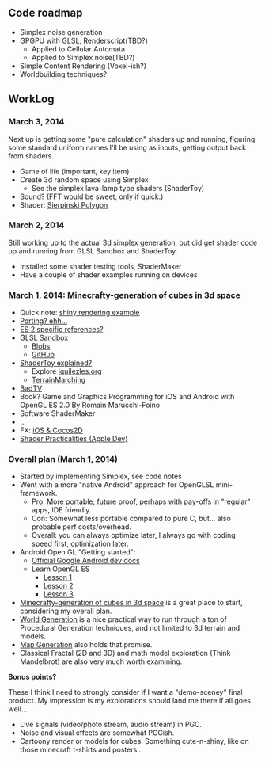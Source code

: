 
## Code roadmap

- Simplex noise generation
- GPGPU with GLSL, Renderscript(TBD?)
	- Applied to Cellular Automata
	- Applied to Simplex noise(TBD?)
- Simple Content Rendering (Voxel-ish?)
- Worldbuilding techniques?

## WorkLog

### March 3, 2014

Next up is getting some "pure calculation" shaders up and running, figuring some standard uniform names I'll be using as inputs, getting output back from shaders. 

- Game of life (important, key item)
- Create 3d random space using Simplex
	- See the simplex lava-lamp type shaders (ShaderToy)
- Sound? (FFT would be sweet, only if quick.)
- Shader: [Sierpinski Polygon](https://www.shadertoy.com/view/4djGW1)

### March 2, 2014

Still working up to the actual 3d simplex generation, but did get shader code up and running from GLSL Sandbox and ShaderToy.

- Installed some shader testing tools, ShaderMaker
- Have a couple of shader examples running on devices

### March 1, 2014: [Minecrafty-generation of cubes in 3d space](http://codeflow.org/entries/2010/dec/09/minecraft-like-rendering-experiments-in-opengl-4/)

- Quick note: [shiny rendering example](https://www.shadertoy.com/view/MdlGzn)
- [Porting? ehh...](http://stackoverflow.com/questions/7536956/opengl-es-2-0-shader-best-practices)
- [ES 2 specific references?](http://gamedev.stackexchange.com/questions/12303/opengl-es-2-0-repository-of-quality-shaders)
- [GLSL Sandbox](http://glsl.heroku.com/) 
	- [Blobs](http://glsl.heroku.com/e#14482.0)
	- [GitHub](https://github.com/mrdoob/glsl-sandbox)
- [ShaderToy explained?](http://stackoverflow.com/questions/19449590/webgl-glsl-how-does-a-shadertoy-work)
	- Explore [iquilezles.org](http://iquilezles.org/www/index.htm)
	- [TerrainMarching](http://iquilezles.org/www/articles/terrainmarching/terrainmarching.htm)
- [BadTV](http://www.airtightinteractive.com/)
- Book? Game and Graphics Programming for iOS and Android with OpenGL ES 2.0
 By Romain Marucchi-Foino
- Software ShaderMaker
- ...
- FX: [iOS & Cocos2D](http://www.raywenderlich.com/10862/how-to-create-cool-effects-with-custom-shaders-in-opengl-es-2-0-and-cocos2d-2-x)
- [Shader Practicalities (Apple Dev)](https://developer.apple.com/library/ios/documentation/3DDrawing/Conceptual/OpenGLES_ProgrammingGuide/BestPracticesforShaders/BestPracticesforShaders.html#//apple_ref/doc/uid/TP40008793-CH7-SW3)




### Overall plan (March 1, 2014)
- Started by implementing Simplex, see code notes
- Went with a more "native Android" approach for OpenGLSL mini-framework.
	- Pro: More portable, future proof, perhaps with pay-offs in "regular" apps, IDE friendly.
	- Con: Somewhat less portable compared to pure C, but... also probable perf costs/overhead. 
	- Overall: you can always optimize later, I always go with coding speed first, optimization later.
- Android Open GL "Getting started":
	- [Official Google Android dev docs](http://developer.android.com/guide/topics/graphics/opengl.html)	
	- Learn OpenGL ES 
		- [Lesson 1](http://www.learnopengles.com/android-lesson-one-getting-started/)
		- [Lesson 2](http://www.learnopengles.com/android-lesson-two-ambient-and-diffuse-lighting/)
		- [Lesson 3](http://www.learnopengles.com/android-lesson-three-moving-to-per-fragment-lighting/)
- [Minecrafty-generation of cubes in 3d space](http://codeflow.org/entries/2010/dec/09/minecraft-like-rendering-experiments-in-opengl-4/) is a great place to start, considering my overall plan.
- [World Generation](http://blog.kaelan.org/randomly-generated-world-map/) is a nice practical way to run through a ton of Procedural Generation techniques, and not limited to 3d terrain and models.
- [Map Generation](http://pcg.wikidot.com/pcg-algorithm:map-generation) also holds that promise.
- Classical Fractal (2D and 3D) and math model exploration (Think Mandelbrot) are also very much worth examining. 

**Bonus points?**

These I think I need to strongly consider if I want a "demo-sceney" final product. My impression is my explorations should land me there if all goes well...

- Live signals (video/photo stream, audio stream) in PGC. 
- Noise and visual effects are somewhat PGCish.
- Cartoony render or models for cubes. Something cute-n-shiny, like on those minecraft t-shirts and posters...
	

